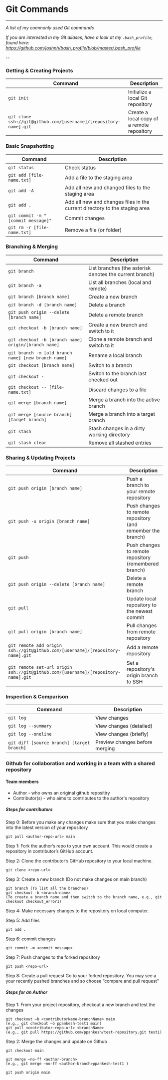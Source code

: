 # Git Commands

---

_A list of my commonly used Git commands_

_If you are interested in my Git aliases, have a look at my `.bash_profile`, found here: https://github.com/joshnh/bash_profile/blob/master/.bash_profile_

--

### Getting & Creating Projects

| Command                                                           | Description                                |
| ----------------------------------------------------------------- | ------------------------------------------ |
| `git init`                                                        | Initialize a local Git repository          |
| `git clone ssh://git@github.com/[username]/[repository-name].git` | Create a local copy of a remote repository |

### Basic Snapshotting

| Command                            | Description                                                                |
| ---------------------------------- | -------------------------------------------------------------------------- |
| `git status`                       | Check status                                                               |
| `git add [file-name.txt]`          | Add a file to the staging area                                             |
| `git add -A`                       | Add all new and changed files to the staging area                          |
| `git add . `                       | Add all new and changes files in the current directory to the staging area |
| `git commit -m "[commit message]"` | Commit changes                                                             |
| `git rm -r [file-name.txt]`        | Remove a file (or folder)                                                  |

### Branching & Merging

| Command                                              | Description                                             |
| ---------------------------------------------------- | ------------------------------------------------------- |
| `git branch`                                         | List branches (the asterisk denotes the current branch) |
| `git branch -a`                                      | List all branches (local and remote)                    |
| `git branch [branch name]`                           | Create a new branch                                     |
| `git branch -d [branch name]`                        | Delete a branch                                         |
| `git push origin --delete [branch name]`             | Delete a remote branch                                  |
| `git checkout -b [branch name]`                      | Create a new branch and switch to it                    |
| `git checkout -b [branch name] origin/[branch name]` | Clone a remote branch and switch to it                  |
| `git branch -m [old branch name] [new branch name]`  | Rename a local branch                                   |
| `git checkout [branch name]`                         | Switch to a branch                                      |
| `git checkout -`                                     | Switch to the branch last checked out                   |
| `git checkout -- [file-name.txt]`                    | Discard changes to a file                               |
| `git merge [branch name]`                            | Merge a branch into the active branch                   |
| `git merge [source branch] [target branch]`          | Merge a branch into a target branch                     |
| `git stash`                                          | Stash changes in a dirty working directory              |
| `git stash clear`                                    | Remove all stashed entries                              |

### Sharing & Updating Projects

| Command                                                                           | Description                                                 |
| --------------------------------------------------------------------------------- | ----------------------------------------------------------- |
| `git push origin [branch name]`                                                   | Push a branch to your remote repository                     |
| `git push -u origin [branch name]`                                                | Push changes to remote repository (and remember the branch) |
| `git push`                                                                        | Push changes to remote repository (remembered branch)       |
| `git push origin --delete [branch name]`                                          | Delete a remote branch                                      |
| `git pull`                                                                        | Update local repository to the newest commit                |
| `git pull origin [branch name]`                                                   | Pull changes from remote repository                         |
| `git remote add origin ssh://git@github.com/[username]/[repository-name].git`     | Add a remote repository                                     |
| `git remote set-url origin ssh://git@github.com/[username]/[repository-name].git` | Set a repository's origin branch to SSH                     |

### Inspection & Comparison

| Command                                    | Description                    |
| ------------------------------------------ | ------------------------------ |
| `git log`                                  | View changes                   |
| `git log --summary`                        | View changes (detailed)        |
| `git log --oneline`                        | View changes (briefly)         |
| `git diff [source branch] [target branch]` | Preview changes before merging |

### Github for collaboration and working in a team with a shared repository

#### Team members

- Author - who owns an original github repositiry
- Contributor(s) - who aims to contributes to the author's repository

##### Steps for contributors

Step 0: Before you make any changes make sure that you make changes into the latest version of your repository

```
git pull <author-repo-url> main
```

Step 1: Fork the author’s repo to your own account.
This would create a repository in contributor’s GitHub account.

Step 2: Clone the contributor’s GitHub repository to your local machine.

```
git clone <repo-url>
```

Step 3: Create a new branch (Do not make changes on main branch)

```
git branch (To list all the branches)
git checkout -b <branch-name>
(To create a branch name and then switch to the branch name, e.g., git checkout checkout_error1)
```

Step 4: Make necessary changes to the repository on local computer.

Step 5: Add files

```
git add .
```

Step 6: commit changes

```
git commit –m <commit message>
```

Step 7: Push changes to the forked repository

```
git push <repo-url>
```

Step 8: Create a pull request
Go to your forked repository. You may see a your recently pushed branches and so choose “compare and pull request”

##### Steps for an Author

Step 1: From your project repository, checkout a new branch and test the changes

```
git checkout –b <contributorName-branchName> main
(e.g., git checkout –b ppankesh-test1 main)
git pull <contributor-repo-url> <branchName>
(e.g., git pull https://github.com/ppankesh/test-repository.git test1)
```

Step 2: Merge the changes and update on Github

```
git checkout main

git merge –no-ff <author-branch>
(e.g., git merge –no-ff <author-branch>ppankesh-test1 )

git push origin main

```
